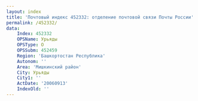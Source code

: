 ```yaml
---
layout: index
title: 'Почтовый индекс 452332: отделение почтовой связи Почты России'
permalink: /452332/
data:
    Index: 452332
    OPSName: Урьяды
    OPSType: О
    OPSSubm: 452459
    Region: 'Башкортостан Республика'
    Autonom: ''
    Area: 'Мишкинский район'
    City: Урьяды
    City1: ''
    ActDate: '20060913'
    IndexOld: ''
---
```

